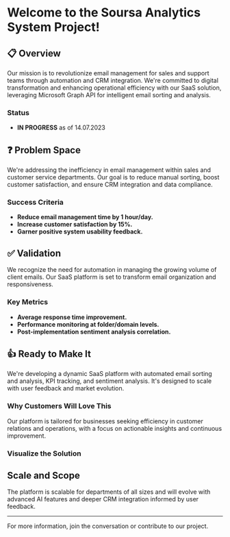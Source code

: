 # Welcome to the Soursa Analytics System Project!

## :clipboard: Overview
Our mission is to revolutionize email management for sales and support teams through automation and CRM integration. We're committed to digital transformation and enhancing operational efficiency with our SaaS solution, leveraging Microsoft Graph API for intelligent email sorting and analysis.

### Status
- **IN PROGRESS** as of 14.07.2023

## :question: Problem Space
We're addressing the inefficiency in email management within sales and customer service departments. Our goal is to reduce manual sorting, boost customer satisfaction, and ensure CRM integration and data compliance.

### Success Criteria
- **Reduce email management time by 1 hour/day.**
- **Increase customer satisfaction by 15%.**
- **Garner positive system usability feedback.**

## :white_check_mark: Validation
We recognize the need for automation in managing the growing volume of client emails. Our SaaS platform is set to transform email organization and responsiveness.

### Key Metrics
- **Average response time improvement.**
- **Performance monitoring at folder/domain levels.**
- **Post-implementation sentiment analysis correlation.**

## :thumbsup: Ready to Make It
We're developing a dynamic SaaS platform with automated email sorting and analysis, KPI tracking, and sentiment analysis. It's designed to scale with user feedback and market evolution.

### Why Customers Will Love This
Our platform is tailored for businesses seeking efficiency in customer relations and operations, with a focus on actionable insights and continuous improvement.

### Visualize the Solution


## Scale and Scope
The platform is scalable for departments of all sizes and will evolve with advanced AI features and deeper CRM integration informed by user feedback.

---

For more information, join the conversation or contribute to our project.
